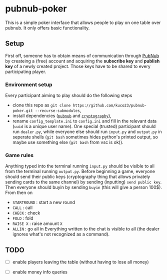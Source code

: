# pubnub-poker

This is a simple poker interface that allows people to play on one table over pubnub. It only offers basic functionality.

## Setup 
First off, someone has to obtain means of communication through [PubNub](https://www.pubnub.com/) by createing a (free) account and acquiring the **subscribe key** and **publish key** of a newly created project. Those keys have to be shared to every participating player.

### Environment setup
Every participant aiming to play should do the following steps
- clone this repo as `git clone https://github.com/kuco23/pubnub-poker.git --recurse-submodules`,
- install dependencies ([`pubnub`](https://pypi.org/project/pubnub/) and [`cryptography`](https://pypi.org/project/cryptography/)),
- rename `config_template.ini` to `config.ini` and fill in the relevant data (`uuid` is a unique user name).
One special (trusted) participant should run `dealer.py`, while everyone else should run `input.py` and `output.py` in seperate shells  (`git bash` sometimes hides python's printed output, so maybe use something else (`git bash` from vsc is ok)). 

### Game rules
Anything typed into the terminal running `input.py` should be visible to all from the terminal running `output.py`. Before beginning a game, everyone should send their public keys (cryptography thing that allows privately sending cards to the same channel) by sending (inputting) `send public key`. Then everyone should buyin by sending `buyin` (this will give a person 100$). From then on
- `STARTROUND` : start a new round
- `CALL` : call
- `CHECK` : check
- `FOLD` : fold
- `RAISE X` : raise amount `X`
- `ALLIN` : go all in
Everything written to the chat is visible to all (the dealer ignores what's not recognized as a command).

## TODO
- [ ] enable players leaving the table (without having to lose all money)
- [ ] enable money info queries


